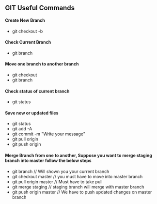 ## GIT Useful Commands

#### Create New Branch
* git checkout -b <branch-name>

#### Check Current Branch
* git branch

#### Move one branch to another branch
* git checkout <branch-name>
* git branch

#### Check status of current branch
* git status

#### Save new or updated files
* git status
* git add -A
* git commit -m "Write your message"
* git pull origin <current-branch-name>
* git push origin <current-branch-name>

#### Merge Branch from one to another, Suppose you want to merge staging branch into master follow the below steps
* git branch    // Will shown you your current branch
* git checkout master  // you must have to move into master branch
* git pull origin master   // Must have to take pull
* git merge staging   // staging branch will merge with master branch
* git push origin master  // We have to push updated changes on master branch